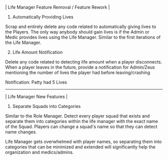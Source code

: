 | Life Manager Feature Removal / Feature Rework |

1) Automatically Providing Lives

Scrap and entirely delete any code related to automatically giving lives to the Players.
The only way anybody should gain lives is if the Admin or Medic provides lives using the Life Manager.
Similar to the first iterations of the Life Manager.

2) Life Amount Notification

Delete any code related to detecting life amount when a player disconnects.
When a player leaves in the future, provide a notification for Admin/Zeus mentioning the number of lives the player had before leaving/crashing

Notification: Patty had 5 Lives

------------------------------------------------------------

| Life Manager New Features |

1) Separate Squads into Categories

Similar to the Role Manager.
Detect every player squad that exists and separate them into categories within the life manager with the exact name of the Squad.
Players can change a squad's name so that they can detect name changes.

Life Manager gets overwhelmed with player names, so separating them into categories that can be minimized and extended will significantly help the organization and medics/admins.
